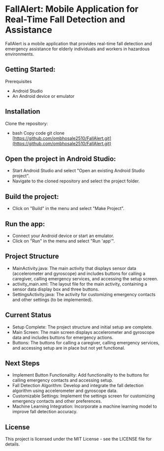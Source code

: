 # FallAlert: Mobile Application for Real-Time Fall Detection and Assistance

FallAlert is a mobile application that provides real-time fall detection and emergency assistance for elderly individuals and workers in hazardous environments.

Getting Started:
----
Prerequisites
* Android Studio
* An Android device or emulator


Installation
----
Clone the repository:
* bash
Copy code
git clone [https://github.com/ombhosale2510/FallAlert.git](https://github.com/ombhosale2510/FallAlert.git)

Open the project in Android Studio:
----
* Start Android Studio and select "Open an existing Android Studio project".
* Navigate to the cloned repository and select the project folder.

Build the project:
----
* Click on "Build" in the menu and select "Make Project".

Run the app:
----
* Connect your Android device or start an emulator.
* Click on "Run" in the menu and select "Run 'app'".

Project Structure
----
* MainActivity.java: The main activity that displays sensor data (accelerometer and gyroscope) and includes buttons for calling a caregiver, calling emergency services, and accessing the setup screen.
* activity_main.xml: The layout file for the main activity, containing a sensor data display box and three buttons.
* SettingsActivity.java: The activity for customizing emergency contacts and other settings (to be implemented).

Current Status
----
* Setup Complete: The project structure and initial setup are complete.
* Main Screen: The main screen displays accelerometer and gyroscope data and includes buttons for emergency actions.
* Buttons: The buttons for calling a caregiver, calling emergency services, and accessing setup are in place but not yet functional.

Next Steps
----
* Implement Button Functionality: Add functionality to the buttons for calling emergency contacts and accessing setup.
* Fall Detection Algorithm: Develop and integrate the fall detection algorithm using accelerometer and gyroscope data.
* Customizable Settings: Implement the settings screen for customizing emergency contacts and other preferences.
* Machine Learning Integration: Incorporate a machine learning model to improve fall detection accuracy.

<!-- + 
[//]:  <>  Contributing


Contributions are welcome! Please feel free to submit a pull request or open an issue to discuss potential improvements and additions.


+ -->
License
----
This project is licensed under the MIT License - see the LICENSE file for details.
